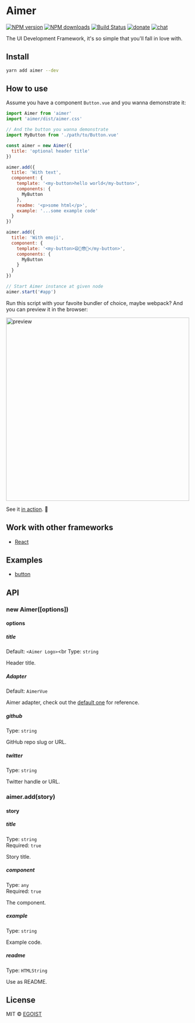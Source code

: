 # Aimer

[![NPM version](https://img.shields.io/npm/v/aimer.svg?style=flat-square)](https://npmjs.com/package/aimer) [![NPM downloads](https://img.shields.io/npm/dm/aimer.svg?style=flat-square)](https://npmjs.com/package/aimer) [![Build Status](https://img.shields.io/circleci/project/egoist/aimer/master.svg?style=flat-square)](https://circleci.com/gh/egoist/aimer) [![donate](https://img.shields.io/badge/$-donate-ff69b4.svg?maxAge=2592000&style=flat-square)](https://github.com/egoist/donate) [![chat](https://img.shields.io/badge/chat-on%20discord-7289DA.svg?style=flat-square)](https://chat.egoist.moe)

The UI Development Framework, it's so simple that you'll fall in love with.

## Install

```bash
yarn add aimer --dev
```

## How to use

Assume you have a component `Button.vue` and you wanna demonstrate it:

```js
import Aimer from 'aimer'
import 'aimer/dist/aimer.css'

// And the button you wanna demonstrate
import MyButton from './path/to/Button.vue'

const aimer = new Aimer({
  title: 'optional header title'
})

aimer.add({
  title: 'With text',
  component: {
    template: '<my-button>hello world</my-button>',
    components: {
      MyButton
    },
    readme: '<p>some html</p>',
    example: '...some example code'
  }
})

aimer.add({
  title: 'With emoji',
  component: {
    template: '<my-button>😄🎉😎👻</my-button>',
    components: {
      MyButton
    }
  }
})

// Start Aimer instance at given node
aimer.start('#app')
```

Run this script with your favoite bundler of choice, maybe webpack? And you can preview it in the browser:

<img src="https://i.loli.net/2017/10/31/59f826060ee6f.png" width="500" alt="preview">

See it [in action](https://aimer-button.egoist.moe). 🚀

## Work with other frameworks

- [React](./packages/aimer-react)

## Examples

- [button](https://aimer-button.egoist.moe/)

## API

### new Aimer([options])

#### options

##### title

Default: `<Aimer Logo>`<br
Type: `string`

Header title.


##### Adapter

Default: `AimerVue`

Aimer adapter, check out the [default one](./packages/aimer/src/AimerVue.js) for reference.

##### github

Type: `string`

GitHub repo slug or URL.

##### twitter

Type: `string`

Twitter handle or URL.

### aimer.add(story)

#### story

##### title

Type: `string`<br>
Required: `true`

Story title.

##### component

Type: `any`<br>
Required: `true`

The component.

##### example

Type: `string`

Example code.

##### readme

Type: `HTMLString`

Use as README.

## License

MIT &copy; [EGOIST](https://github.com/egoist)
